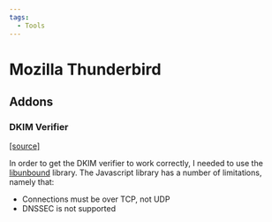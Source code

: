 ```yaml
---
tags:
  - Tools
---
```


# Mozilla Thunderbird

## Addons

### DKIM Verifier

[[source]](https://addons.thunderbird.net/En-us/thunderbird/addon/dkim-verifier/)

In order to get the DKIM verifier to work correctly, I needed to use the
[libunbound](https://github.com/lieser/dkim_verifier/wiki/DNS) library. The
Javascript library has a number of limitations, namely that:

- Connections must be over TCP, not UDP
- DNSSEC is not supported
